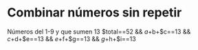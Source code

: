 # Combinar números sin repetir
Números del 1-9 y que sumen 13
$total==52 && $a+$b+$c==13 && $c+$d+$e==13 && $e+$f+$g==13 && $g+$h+$i==13
